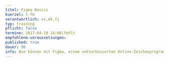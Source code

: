 ```yaml
---
titel: Figma Basics
kuerzel: t-fb
verantwortlich: vs,mk,fj
typ: training
pflicht: false
termine: 2017-04-28 14:00|fehlt
empfohlene-voraussetzungen: 
published: true
dauer: 90
info: Wie können mit Figma, einem vektorbasierten Online-Zeichenprogramm, Mockups für grafische Benutzeroberflächen und Interfaces erstellt werden?
---
```



